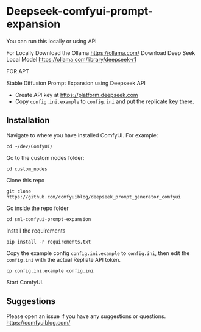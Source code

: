 # Deepseek-comfyui-prompt-expansion
You can run this locally or using API

For Locally
Download the Ollama 
https://ollama.com/
Download Deep Seek Local Model
https://ollama.com/library/deepseek-r1

FOR APT

Stable Diffusion Prompt Expansion using Deepseek API

- Create API key at https://platform.deepseek.com
- Copy `config.ini.example` to `config.ini` and put the replicate key there. 

## Installation

Navigate to where you have installed ComfyUI. For example:

```shell
cd ~/dev/ComfyUI/
```

Go to the custom nodes folder:

```shell
cd custom_nodes
```

Clone this repo

```shell
git clone https://github.com/comfyuiblog/deepseek_prompt_generator_comfyui

```

Go inside the repo folder

```shell
cd sml-comfyui-prompt-expansion
```

Install the requirements

```shell
pip install -r requirements.txt
```

Copy the example config `config.ini.example` to `config.ini`, then edit the `config.ini` with the actual Repliate API token.

```shell
cp config.ini.example config.ini
```

Start ComfyUI.


## Suggestions

Please open an issue if you have any suggestions or questions. https://comfyuiblog.com/

